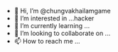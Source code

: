 - 👋 Hi, I’m @chungvakhailamgame
- 👀 I’m interested in ...hacker
- 🌱 I’m currently learning ...
- 💞️ I’m looking to collaborate on ...
- 📫 How to reach me ...

<!---
chungvakhailamgame/chungvakhailamgame is a ✨ special ✨ repository because its `README.md` (this file) appears on your GitHub profile.
You can click the Preview link to take a look at your changes.
--->
